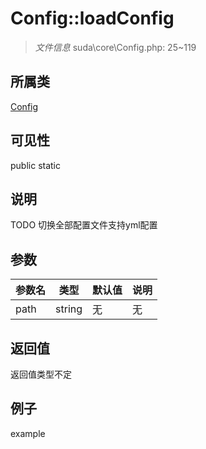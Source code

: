 # Config::loadConfig

> *文件信息* suda\core\Config.php: 25~119
## 所属类 

[Config](../Config.md)

## 可见性

  public  static
## 说明

TODO 切换全部配置文件支持yml配置

## 参数

| 参数名 | 类型 | 默认值 | 说明 |
|--------|-----|-------|-------|
| path |  string | 无 | 无 |

## 返回值
返回值类型不定

## 例子

example